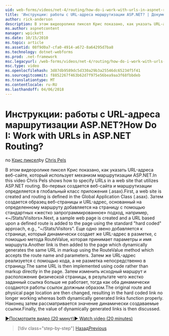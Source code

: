 ```yaml
---
uid: web-forms/videos/net-4/routing/how-do-i-work-with-urls-in-aspnet-routing
title: 'Инструкции: работы с URL-адреса маршрутизации ASP.NET? | Документы Майкрософт'
author: rick-anderson
description: В этом видеоролике пиксел Крис показано, как указать URL-адреса веб-сайте, который использует механизм маршрутизации ASP.NET. Во-первых создается веб-узел и маршрутизации определяется в ГК...
ms.author: aspnetcontent
manager: wpickett
ms.date: 10/15/2010
ms.topic: article
ms.assetid: 08f9d0a7-cfa0-4914-a672-8a64295d7ba8
ms.technology: dotnet-webforms
ms.prod: .net-framework
msc.legacyurl: /web-forms/videos/net-4/routing/how-do-i-work-with-urls-in-aspnet-routing
msc.type: video
ms.openlocfilehash: 3d87db9589dc5d330a29b3a25546dc65234f5f41
ms.sourcegitcommit: f8852267f463b62d7f975e56bea9aa3f68fbbdeb
ms.translationtype: MT
ms.contentlocale: ru-RU
ms.lasthandoff: 04/06/2018
---
```

<a name="how-do-i-work-with-urls-in-aspnet-routing"></a><span data-ttu-id="d62f8-105">Инструкции: работы с URL-адреса маршрутизации ASP.NET?</span><span class="sxs-lookup"><span data-stu-id="d62f8-105">How Do I: Work with URLs in ASP.NET Routing?</span></span>
====================
<span data-ttu-id="d62f8-106">по [Крис пиксел](https://twitter.com/chrispels)</span><span class="sxs-lookup"><span data-stu-id="d62f8-106">by [Chris Pels](https://twitter.com/chrispels)</span></span>

<span data-ttu-id="d62f8-107">В этом видеоролике пиксел Крис показано, как указать URL-адреса веб-сайте, который использует механизм маршрутизации ASP.NET.</span><span class="sxs-lookup"><span data-stu-id="d62f8-107">In this video Chris Pels shows how to specify URLs in a web site that utilizes ASP.NET routing.</span></span> <span data-ttu-id="d62f8-108">Во-первых создается веб-сайта и маршрутизации определяется в глобальный класс приложения (.asax).</span><span class="sxs-lookup"><span data-stu-id="d62f8-108">First, a web site is created and routing is defined in the Global Application Class (.asax).</span></span> <span data-ttu-id="d62f8-109">Затем создается образец веб-страницы и URL-адрес, основанный на определенному маршруту добавляется на страницу с помощью стандартных «жестко запрограммированное» подход, например, «~/Stats/Visitors».</span><span class="sxs-lookup"><span data-stu-id="d62f8-109">Next, a sample web page is created and a URL based upon a defined route is added to the page using the standard "hard coded" approach, e.g., "~/Stats/Visitors".</span></span> <span data-ttu-id="d62f8-110">Еще одно звено добавляется к странице, который динамически создает же URL-адрес в разметке, с помощью метода RouteValue, которая принимает параметры и имя маршрута.</span><span class="sxs-lookup"><span data-stu-id="d62f8-110">Another link is then added to the page which dynamically generates the same URL in markup using the RouteValue method which accepts the route name and parameters.</span></span> <span data-ttu-id="d62f8-111">Затем же URL-адрес реализуется с помощью кода, а не разметка непосредственно в страницу.</span><span class="sxs-lookup"><span data-stu-id="d62f8-111">The same URL is then implemented using code rather than markup directly in the page.</span></span> <span data-ttu-id="d62f8-112">Затем изменить исходный маршрут и расположение физической страницы, в результате чего жестко заданный ссылка больше не работает, тогда как оба динамически создаются работы ссылок должным образом.</span><span class="sxs-lookup"><span data-stu-id="d62f8-112">The original route and physical page location are then changed, resulting in the hard coded link no longer working whereas both dynamically generated links function properly.</span></span> <span data-ttu-id="d62f8-113">Наконец затем рассматривается значение динамически создаваемые ссылки.</span><span class="sxs-lookup"><span data-stu-id="d62f8-113">Finally, the value of dynamically generated links is then discussed.</span></span>

[<span data-ttu-id="d62f8-114">&#9654;Посмотрите видео (20 минут)</span><span class="sxs-lookup"><span data-stu-id="d62f8-114">&#9654; Watch video (20 minutes)</span></span>](https://channel9.msdn.com/Blogs/ASP-NET-Site-Videos/how-do-i-work-with-urls-in-aspnet-routing)

> [!div class="step-by-step"]
> [<span data-ttu-id="d62f8-115">Назад</span><span class="sxs-lookup"><span data-stu-id="d62f8-115">Previous</span></span>](how-do-i-use-routing-with-aspnet-web-forms.md)
